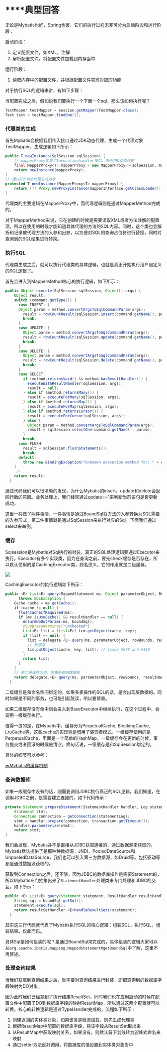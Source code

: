 # **<font style="color:rgb(38, 38, 38);"></font>**典型回答
无论是Mybatis也好，Spring也罢，它们的执行过程无非可分为启动阶段和运行阶段：

启动阶段：

1. 定义配置文件，如XML，注解
2. 解析配置文件，将配置文件加载到内存当中



运行阶段：

1. 读取内存中的配置文件，并根据配置文件实现对应的功能



对于执行SQL的逻辑来讲，有如下步骤：



当配置完成之后，假如说我们要执行一个下面一个sql，那么该如何执行呢？

```java
TestMapper testMapper = session.getMapper(TestMapper.class);
Test test = testMapper.findOne(1);
```

### 代理类的生成
首先Mybatis会根据我们传入接口通过JDK动态代理，生成一个代理对象TestMapper，生成逻辑如下所示：

```java
public T newInstance(SqlSession sqlSession) {
    // mapperProxy实现了Invocationhandler接口，用于JDK动态代理
    final MapperProxy<T> mapperProxy = new MapperProxy<>(sqlSession, mapperInterface, methodCache);
    return newInstance(mapperProxy);
}
// 通过JDK动态代理生成对象
protected T newInstance(MapperProxy<T> mapperProxy) {
	return (T) Proxy.newProxyInstance(mapperInterface.getClassLoader(), new Class[] { mapperInterface }, mapperProxy);
}
```

代理类的主要逻辑在MapperProxy中，而代理逻辑则是通过MapperMethod完成的。

对于MapperMethod来说，它在创建的时候是需要读取XML或者方法注解的配置项，所以在使用的时候才能知道具体代理的方法的SQL内容。同时，这个类也会解析和记录被代理方法的入参和出参，以方便对SQL的查询占位符进行替换，同时对查询到的SQL结果进行转换。

### 执行SQL
代理类生成之后，就可以执行代理类的具体逻辑，也就是真正开始执行用户自定义的SQL逻辑了。

首先会进入到MapperMethod核心的执行逻辑，如下所示：

```java
public Object execute(SqlSession sqlSession, Object[] args) {
    Object result;
    switch (command.getType()) {
      case INSERT: {
      Object param = method.convertArgsToSqlCommandParam(args);
        result = rowCountResult(sqlSession.insert(command.getName(), param));
        break;
      }
      case UPDATE: {
        Object param = method.convertArgsToSqlCommandParam(args);
        result = rowCountResult(sqlSession.update(command.getName(), param));
        break;
      }
      case DELETE: {
        Object param = method.convertArgsToSqlCommandParam(args);
        result = rowCountResult(sqlSession.delete(command.getName(), param));
        break;
      }
      case SELECT:
        if (method.returnsVoid() && method.hasResultHandler()) {
          executeWithResultHandler(sqlSession, args);
          result = null;
        } else if (method.returnsMany()) {
          result = executeForMany(sqlSession, args);
        } else if (method.returnsMap()) {
          result = executeForMap(sqlSession, args);
        } else if (method.returnsCursor()) {
          result = executeForCursor(sqlSession, args);
        } else {
          Object param = method.convertArgsToSqlCommandParam(args);
          result = sqlSession.selectOne(command.getName(), param);
        }
        break;
      case FLUSH:
        result = sqlSession.flushStatements();
        break;
      default:
        throw new BindingException("Unknown execution method for: " + command.getName());
    }
     // ...
    return result;
  }
```

通过代码我们可以很清晰的发现，为什么Mybatis的insert，update和delete会返回行数的原因。业务处理上，我们经常通过update==1来判断当前语句是否更新成功。

这里一共做了两件事情，一件事情是通过BoundSql将方法的入参转换为SQL需要的入参形式，第二件事情就是通过SqlSession来执行对应的Sql。下面我们通过select来举例。

### 缓存
Sqlsession是Mybatis对Sql执行的封装，真正的SQL处理逻辑要通过Executor来执行。Executor有多个实现类，因为在查询之前，要先check缓存是否存在，所以默认使用的是CachingExecutor类，顾名思义，它的作用就是二级缓存。

![](https://cdn.nlark.com/yuque/0/2023/jpeg/719664/1675262096615-980676ef-ddc6-4a9c-b9e9-f6157b4d59bc.jpeg)

CachingExecutor的执行逻辑如下所示：

```java
public <E> List<E> query(MappedStatement ms, Object parameterObject, RowBounds rowBounds, ResultHandler resultHandler, CacheKey key, BoundSql boundSql)
      throws SQLException {
    Cache cache = ms.getCache();
    if (cache != null) {
      flushCacheIfRequired(ms);
      if (ms.isUseCache() && resultHandler == null) {
        ensureNoOutParams(ms, boundSql);
        @SuppressWarnings("unchecked")
        List<E> list = (List<E>) tcm.getObject(cache, key);
        if (list == null) {
          list = delegate.<E> query(ms, parameterObject, rowBounds, resultHandler, key, boundSql);
          // 放缓存
          tcm.putObject(cache, key, list); // issue #578 and #116
        }
        return list;
      }
    }
    // 若二级缓存为空，则重新查询数据库
    return delegate.<E> query(ms, parameterObject, rowBounds, resultHandler, key, boundSql);
  }
```

二级缓存是和命名空间绑定的，如果多表操作的SQL的话，是会出现脏数据的。同时如果是不同的事务，也可能引起脏读，所以要慎重。

如果二级缓存没有命中则会进入到BaseExecutor中继续执行，在这个过程中，会调用一级缓存执行。

值得一提的是，在Mybatis中，缓存分为PerpetualCache, BlockingCache, LruCache等，这些cache的实现则是借用了装饰者模式。一级缓存使用的是PerpetualCache，里面是一个简单的HashMap。一级缓存会在更新的时候，事务提交或者回滚的时候被清空。换句话说，一级缓存是和SqlSession绑定的。

具体的细节可以参考：

[🔜Mybatis的缓存机制](https://www.yuque.com/hollis666/qyhor6/mapxqi)

### 查询数据库
如果一级缓存中没有的话，则需要调用JDBC执行真正的SQL逻辑。我们知道，在调用JDBC之前，是需要建立连接的，如下代码所示：

```java
private Statement prepareStatement(StatementHandler handler, Log statementLog) throws SQLException {
    Statement stmt;
    Connection connection = getConnection(statementLog);
    stmt = handler.prepare(connection, transaction.getTimeout());
    handler.parameterize(stmt);
    return stmt;
}
```

我们会发现，Mybatis并不是直接从JDBC获取连接的，通过数据源来获取的，Mybatis默认提供了是那种种数据源：JNDI，PooledDataSource和UnpooledDataSource，我们也可以引入第三方数据源，如Druid等。包括驱动等都是通过数据源获取的。

获取到Connection之后，还不够，因为JDBC的数据库操作是需要Statement的，所以Mybatis专门抽象出来了`StatementHandler`处理类来专门处理和JDBC的交互，如下所示：

```java
public <E> List<E> query(Statement statement, ResultHandler resultHandler) throws SQLException {
    String sql = boundSql.getSql();
    statement.execute(sql);
    return resultSetHandler.<E>handleResultSets(statement);
  }
```

其实这三行代码就代表了Mybatis执行SQL的核心逻辑：组装SQL，执行SQL，组装结果。仅此而已。

具体Sql是如何组装的呢？是通过BoundSql来完成的，具体组装的逻辑大家可以从`org.apache.ibatis.mapping.MappedStatement#getBoundSql`中了解，这里不再赘述。

### 处理查询结果
当我们获取到查询结果之后，就需要对查询结果进行封装，即把查询到的数据库字段映射为DO对象。

因为此时我们已经拿到了执行结果ResultSet，同时我们也在应用启动的时候在配置文件中配置了DO到数据库字段的映射ResultMap，所以通过这两个配置就可以转换。核心的转换逻辑是通过TypeHandler完成的，流程如下所示：

1. 创建返回的实体类对象，如果该类是延迟加载，则先生成代理类
2. 根据ResultMap中配置的数据库字段，将该字段从ResultSet取出来
3. 从ResultMap中获取映射关系，如果没有，则默认将下划线转为驼峰式命名来映射
4. 通过setter方法反射调用，将数据库的值设置到实体类对象当中

